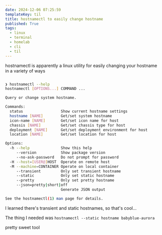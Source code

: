 ```yaml
---
date: 2024-12-06 07:25:59
templateKey: til
title: hostnamectl to easily change hostname
published: True
tags:
  - linux
  - terminal
  - homelab
  - cli
  - til
---
```


hostnamectl is apparently a linux utility for easily changing your hostname in a variety of ways

```bash

❯ hostnamectl --help
hostnamectl [OPTIONS...] COMMAND ...

Query or change system hostname.

Commands:
  status                 Show current hostname settings
  hostname [NAME]        Get/set system hostname
  icon-name [NAME]       Get/set icon name for host
  chassis [NAME]         Get/set chassis type for host
  deployment [NAME]      Get/set deployment environment for host
  location [NAME]        Get/set location for host

Options:
  -h --help              Show this help
     --version           Show package version
     --no-ask-password   Do not prompt for password
  -H --host=[USER@]HOST  Operate on remote host
  -M --machine=CONTAINER Operate on local container
     --transient         Only set transient hostname
     --static            Only set static hostname
     --pretty            Only set pretty hostname
     --json=pretty|short|off
                         Generate JSON output

See the hostnamectl(1) man page for details.
```

I learned there's transient and static hostnames, so that's cool...

The thing I needed was `hostnamectl --static hostname babyblue-aurora`

pretty sweet tool
